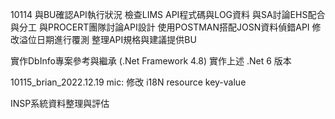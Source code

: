 10114
與BU確認API執行狀況
檢查LIMS API程式碼與LOG資料
與SA討論EHS配合與分工
與PROCERT團隊討論API設計
使用POSTMAN搭配JOSN資料偵錯API
修改溢位日期進行覆測
整理API規格與建議提供BU

實作DbInfo專案參考與繼承 (.Net Framework 4.8)
實作上述 .Net 6 版本

10115_brian_2022.12.19
mic: 修改 i18N resource key-value

INSP系統資料整理與評估
